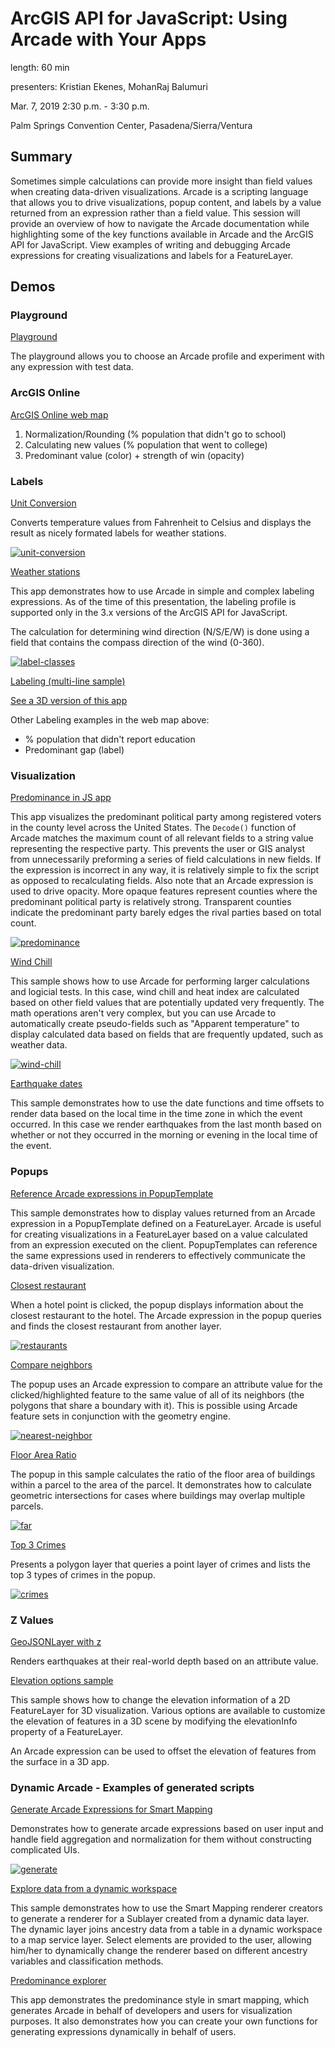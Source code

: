 # ArcGIS API for JavaScript: Using Arcade with Your Apps

length: 60 min

presenters: Kristian Ekenes, MohanRaj Balumuri

Mar. 7, 2019 2:30 p.m. - 3:30 p.m.

Palm Springs Convention Center, Pasadena/Sierra/Ventura

## Summary

Sometimes simple calculations can provide more insight than field values when creating data-driven visualizations. Arcade is a scripting language that allows you to drive visualizations, popup content, and labels by a value returned from an expression rather than a field value. This session will provide an overview of how to navigate the Arcade documentation while highlighting some of the key functions available in Arcade and the ArcGIS API for JavaScript. View examples of writing and debugging Arcade expressions for creating visualizations and labels for a FeatureLayer.

## Demos

### Playground

[Playground](https://developers.arcgis.com/arcade/playground/)

The playground allows you to choose an Arcade profile and experiment with any expression with test data.

### ArcGIS Online

[ArcGIS Online web map](https://jsapi.maps.arcgis.com/home/webmap/viewer.html?webmap=f3f83b97f9c14c1abe79ed49810ba023)

1. Normalization/Rounding (% population that didn't go to school)
2. Calculating new values (% population that went to college)
3. Predominant value (color) + strength of win (opacity)

### Labels

[Unit Conversion](https://ekenes.github.io/conferences/ds-2020/arcade/demos/unit-conversion/)

Converts temperature values from Fahrenheit to Celsius and displays the result as nicely formated labels for weather stations.

[![unit-conversion](images/unit-conversion.png)](https://ekenes.github.io/conferences/ds-2020/arcade/demos/unit-conversion/)

[Weather stations](https://developers.arcgis.com/javascript/latest/sample-code/labels-multiple-classes/index.html)

This app demonstrates how to use Arcade in simple and complex labeling expressions. As of the time of this presentation, the labeling profile is supported only in the 3.x versions of the ArcGIS API for JavaScript.

The calculation for determining wind direction (N/S/E/W) is done using a field that contains the compass direction of the wind (0-360).

[![label-classes](images/label-classes.png)](https://developers.arcgis.com/javascript/latest/sample-code/labels-multiple-classes/index.html)

[Labeling (multi-line sample)]((https://developers.arcgis.com/javascript/latest/sample-code/labels-multiline/index.html))

[See a 3D version of this app](https://developers.arcgis.com/javascript/latest/sample-code/layers-featurelayer-labeling-3d/live/index.html)

Other Labeling examples in the web map above:

- % population that didn't report education
- Predominant gap (label)

### Visualization

[Predominance in JS app](https://ekenes.github.io/conferences/ds-2020/arcade/demos/political-parties/)

This app visualizes the predominant political party among registered voters in the county level across the United States. The `Decode()` function of Arcade matches the maximum count of all relevant fields to a string value representing the respective party. This prevents the user or GIS analyst from unnecessarily preforming a series of field calculations in new fields. If the expression is incorrect in any way, it is relatively simple to fix the script as opposed to recalculating fields. Also note that an Arcade expression is used to drive opacity. More opaque features represent counties where the predominant political party is relatively strong. Transparent counties indicate the predominant party barely edges the rival parties based on total count.

[![predominance](images/predominance.png)](https://ekenes.github.io/conferences/ds-2020/arcade/demos/political-parties/)

[Wind Chill](https://ekenes.github.io/conferences/ds-2020/arcade/demos/wind-chill/)

This sample shows how to use Arcade for performing larger calculations and logicial tests. In this case, wind chill and heat index are calculated based on other field values that are potentially updated very frequently. The math operations aren't very complex, but you can use Arcade to automatically create pseudo-fields such as "Apparent temperature" to display calculated data based on fields that are frequently updated, such as weather data.

[![wind-chill](images/wind-chill.png)](https://ekenes.github.io/conferences/ds-2020/arcade/demos/wind-chill/)

[Earthquake dates](https://ekenes.github.io/esri-js-samples/4/visualization/arcade-time-day/)

This sample demonstrates how to use the date functions and time offsets to render data based on the local time in the time zone in which the event occurred. In this case we render earthquakes from the last month based on whether or not they occurred in the morning or evening in the local time of the event.

### Popups

[Reference Arcade expressions in PopupTemplate](https://ekenes.github.io/conferences/ds-2020/arcade/demos/popup-template/)

This sample demonstrates how to display values returned from an Arcade expression in a PopupTemplate defined on a FeatureLayer. Arcade is useful for creating visualizations in a FeatureLayer based on a value calculated from an expression executed on the client. PopupTemplates can reference the same expressions used in renderers to effectively communicate the data-driven visualization.

[Closest restaurant](https://ekenes.github.io/conferences/ds-2020/arcade/demos/popup-featuresets/closest-restaurant.html)

When a hotel point is clicked, the popup displays information about the closest restaurant to the hotel. The Arcade expression in the popup queries and finds the closest restaurant from another layer.

[![restaurants](images/restaurants.png)](https://ekenes.github.io/conferences/ds-2020/arcade/demos/popup-featuresets/closest-restaurant.html)

[Compare neighbors](https://ekenes.github.io/conferences/ds-2020/arcade/demos/popup-featuresets/compare-neighbors.html)

The popup uses an Arcade expression to compare an attribute value for the clicked/highlighted feature to the same value of all of its neighbors (the polygons that share a boundary with it). This is possible using Arcade feature sets in conjunction with the geometry engine.

[![nearest-neighbor](images/nearest-neighbor.png)](https://ekenes.github.io/conferences/ds-2020/arcade/demos/popup-featuresets/compare-neighbors.html)

[Floor Area Ratio](https://ekenes.github.io/conferences/ds-2020/arcade/demos/popup-featuresets/floor-area-ratio.html)

The popup in this sample calculates the ratio of the floor area of buildings within a parcel to the area of the parcel. It demonstrates how to calculate geometric intersections for cases where buildings may overlap multiple parcels.

[![far](images/far.png)](https://ekenes.github.io/conferences/ds-2020/arcade/demos/popup-featuresets/floor-area-ratio.html)

[Top 3 Crimes](https://ekenes.github.io/conferences/ds-2020/arcade/demos/popup-featuresets/top-3-crimes.html)

Presents a polygon layer that queries a point layer of crimes and lists the top 3 types of crimes in the popup.

[![crimes](images/crimes.png)](https://ekenes.github.io/conferences/ds-2020/arcade/demos/popup-featuresets/top-3-crimes.html)

### Z Values

[GeoJSONLayer with z](https://ycabon.github.io/2019-devsummit-plenary/2_geojson.html)

Renders earthquakes at their real-world depth based on an attribute value.

[Elevation options sample](https://developers.arcgis.com/javascript/latest/sample-code/scene-elevationinfo/live/index.html)

This sample shows how to change the elevation information of a 2D FeatureLayer for 3D visualization. Various options are available to customize the elevation of features in a 3D scene by modifying the elevationInfo property of a FeatureLayer.

An Arcade expression can be used to offset the elevation of features from the surface in a 3D app.

### Dynamic Arcade - Examples of generated scripts

[Generate Arcade Expressions for Smart Mapping](https://ekenes.github.io/conferences/ds-2020/arcade/demos/generate-arcade/)

Demonstrates how to generate arcade expressions based on user input and handle field aggregation and normalization for them without constructing complicated UIs.

[![generate](images/generate.png)](https://ekenes.github.io/conferences/ds-2020/arcade/demos/generate-arcade/)

[Explore data from a dynamic workspace](https://developers.arcgis.com/javascript/latest/sample-code/visualization-sm-sublayer/index.html)

This sample demonstrates how to use the Smart Mapping renderer creators to generate a renderer for a Sublayer created from a dynamic data layer. The dynamic layer joins ancestry data from a table in a dynamic workspace to a map service layer. Select elements are provided to the user, allowing him/her to dynamically change the renderer based on different ancestry variables and classification methods.

[Predominance explorer](https://ekenes.github.io/esri-ts-samples/visualization/smart-mapping/predominance/popup-template/)

This app demonstrates the predominance style in smart mapping, which generates Arcade in behalf of developers and users for visualization purposes. It also demonstrates how you can create your own functions for generating expressions dynamically in behalf of users.
